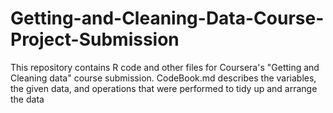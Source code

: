 # Getting-and-Cleaning-Data-Course-Project-Submission
This repository contains R code and other files for Coursera's "Getting and Cleaning data" course submission.
CodeBook.md describes the variables, the given data, and operations that were performed to tidy up and arrange the data
